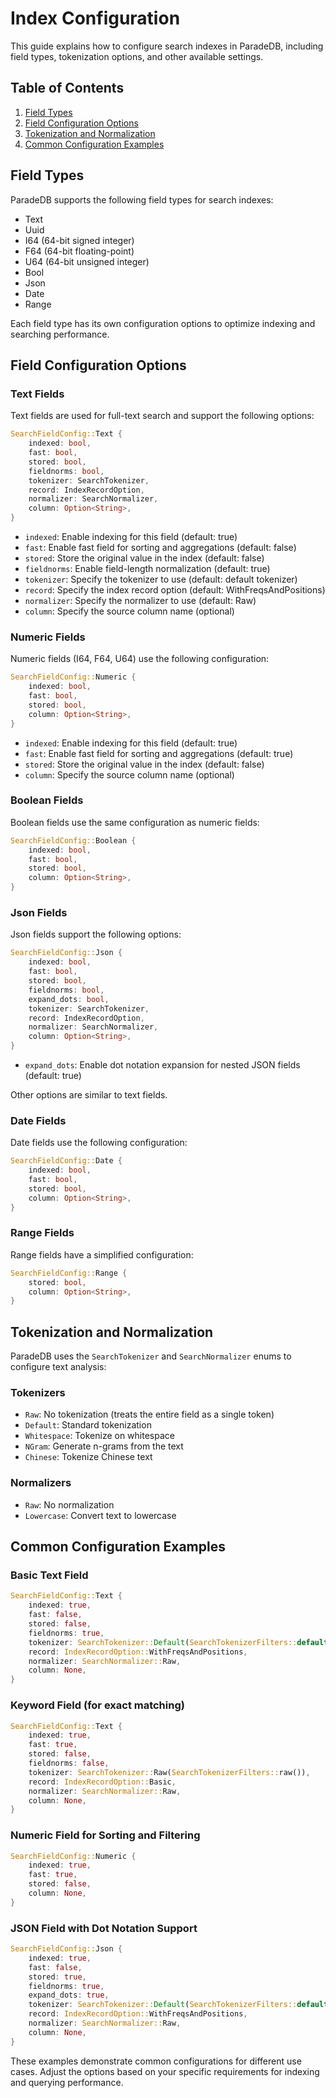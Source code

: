 # Index Configuration

This guide explains how to configure search indexes in ParadeDB, including field types, tokenization options, and other available settings.

## Table of Contents
1. [Field Types](#field-types)
2. [Field Configuration Options](#field-configuration-options)
3. [Tokenization and Normalization](#tokenization-and-normalization)
4. [Common Configuration Examples](#common-configuration-examples)

## Field Types

ParadeDB supports the following field types for search indexes:

- Text
- Uuid
- I64 (64-bit signed integer)
- F64 (64-bit floating-point)
- U64 (64-bit unsigned integer)
- Bool
- Json
- Date
- Range

Each field type has its own configuration options to optimize indexing and searching performance.

## Field Configuration Options

### Text Fields

Text fields are used for full-text search and support the following options:

```rust
SearchFieldConfig::Text {
    indexed: bool,
    fast: bool,
    stored: bool,
    fieldnorms: bool,
    tokenizer: SearchTokenizer,
    record: IndexRecordOption,
    normalizer: SearchNormalizer,
    column: Option<String>,
}
```

- `indexed`: Enable indexing for this field (default: true)
- `fast`: Enable fast field for sorting and aggregations (default: false)
- `stored`: Store the original value in the index (default: false)
- `fieldnorms`: Enable field-length normalization (default: true)
- `tokenizer`: Specify the tokenizer to use (default: default tokenizer)
- `record`: Specify the index record option (default: WithFreqsAndPositions)
- `normalizer`: Specify the normalizer to use (default: Raw)
- `column`: Specify the source column name (optional)

### Numeric Fields

Numeric fields (I64, F64, U64) use the following configuration:

```rust
SearchFieldConfig::Numeric {
    indexed: bool,
    fast: bool,
    stored: bool,
    column: Option<String>,
}
```

- `indexed`: Enable indexing for this field (default: true)
- `fast`: Enable fast field for sorting and aggregations (default: true)
- `stored`: Store the original value in the index (default: false)
- `column`: Specify the source column name (optional)

### Boolean Fields

Boolean fields use the same configuration as numeric fields:

```rust
SearchFieldConfig::Boolean {
    indexed: bool,
    fast: bool,
    stored: bool,
    column: Option<String>,
}
```

### Json Fields

Json fields support the following options:

```rust
SearchFieldConfig::Json {
    indexed: bool,
    fast: bool,
    stored: bool,
    fieldnorms: bool,
    expand_dots: bool,
    tokenizer: SearchTokenizer,
    record: IndexRecordOption,
    normalizer: SearchNormalizer,
    column: Option<String>,
}
```

- `expand_dots`: Enable dot notation expansion for nested JSON fields (default: true)

Other options are similar to text fields.

### Date Fields

Date fields use the following configuration:

```rust
SearchFieldConfig::Date {
    indexed: bool,
    fast: bool,
    stored: bool,
    column: Option<String>,
}
```

### Range Fields

Range fields have a simplified configuration:

```rust
SearchFieldConfig::Range {
    stored: bool,
    column: Option<String>,
}
```

## Tokenization and Normalization

ParadeDB uses the `SearchTokenizer` and `SearchNormalizer` enums to configure text analysis:

### Tokenizers

- `Raw`: No tokenization (treats the entire field as a single token)
- `Default`: Standard tokenization
- `Whitespace`: Tokenize on whitespace
- `NGram`: Generate n-grams from the text
- `Chinese`: Tokenize Chinese text

### Normalizers

- `Raw`: No normalization
- `Lowercase`: Convert text to lowercase

## Common Configuration Examples

### Basic Text Field

```rust
SearchFieldConfig::Text {
    indexed: true,
    fast: false,
    stored: false,
    fieldnorms: true,
    tokenizer: SearchTokenizer::Default(SearchTokenizerFilters::default()),
    record: IndexRecordOption::WithFreqsAndPositions,
    normalizer: SearchNormalizer::Raw,
    column: None,
}
```

### Keyword Field (for exact matching)

```rust
SearchFieldConfig::Text {
    indexed: true,
    fast: true,
    stored: false,
    fieldnorms: false,
    tokenizer: SearchTokenizer::Raw(SearchTokenizerFilters::raw()),
    record: IndexRecordOption::Basic,
    normalizer: SearchNormalizer::Raw,
    column: None,
}
```

### Numeric Field for Sorting and Filtering

```rust
SearchFieldConfig::Numeric {
    indexed: true,
    fast: true,
    stored: false,
    column: None,
}
```

### JSON Field with Dot Notation Support

```rust
SearchFieldConfig::Json {
    indexed: true,
    fast: false,
    stored: true,
    fieldnorms: true,
    expand_dots: true,
    tokenizer: SearchTokenizer::Default(SearchTokenizerFilters::default()),
    record: IndexRecordOption::WithFreqsAndPositions,
    normalizer: SearchNormalizer::Raw,
    column: None,
}
```

These examples demonstrate common configurations for different use cases. Adjust the options based on your specific requirements for indexing and querying performance.